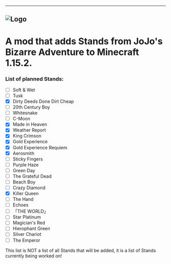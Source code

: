 -------------------------------------------
![Logo](https://github.com/Novarch129/JoJo-s-Blocky-Adventure/blob/master/src/main/resources/logo.png)
-------------------------------------------
# A mod that adds Stands from JoJo's Bizarre Adventure to Minecraft 1.15.2.

### List of planned Stands:
- [ ] Soft & Wet
- [ ] Tusk
- [x] Dirty Deeds Done Dirt Cheap
- [ ] 20th Century Boy
- [ ] Whitesnake
- [ ] C-Moon
- [x] Made in Heaven
- [x] Weather Report
- [x] King Crimson
- [x] Gold Experience
- [x] Gold Experience Requiem
- [x] Aerosmith
- [ ] Sticky Fingers
- [ ] Purple Haze
- [ ] Green Day
- [ ] The Grateful Dead
- [ ] Beach Boy
- [ ] Crazy Diamond
- [x] Killer Queen
- [ ] The Hand
- [ ] Echoes
- [ ] 「THE WORLD」
- [ ] Star Platinum
- [ ] Magician's Red
- [ ] Hierophant Green
- [ ] Silver Chariot
- [ ] The Emperor

This list is NOT a list of all Stands that will be added, it is a list of Stands currently being worked on!

